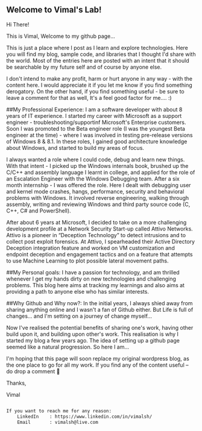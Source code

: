 ## Welcome to Vimal's Lab!

Hi There!

This is Vimal, Welcome to my github page... 

This is just a place where I post as I learn and explore technologies. Here you will find my blog, sample code, and libraries that I thought I'd share with the world. Most of the entries here are posted with an intent that it should be searchable by my future self and of course by anyone else. 

I don't intend to make any profit, harm or hurt anyone in any way - with the content here. I would appreciate it if you let me know if you find something derogatory. On the other hand, if you find something useful - be sure to leave a comment for that as well, It's a feel good factor for me.... :)


##My Professional Experience:
I am a software developer with about 8 years of IT experience. I started my career with Microsoft as a support engineer - troubleshooting/supportinf Microsoft's Enterprise customers. Soon I was promoted to the Beta engineer role (I was the youngest Beta engineer at the time) - where I was involved in testing pre-release versions of Windows 8 & 8.1. In these roles, I gained good architecture knowledge about Windows, and started to build my areas of focus. 

I always wanted a role where I could code, debug and learn new things. With that intent - I picked up the Windows internals book, brushed up the C/C++ and assembly language I learnt in college, and applied for the role of an Escalation Engineer with the Windows Debugging team. After a six month internship - I was offered the role. Here I dealt with debugging user and kernel mode crashes, hangs, performance, security and behavioral problems with Windows. It involved reverse engineering, walking through assembly, writing and reviewing Windows and third party source code (C, C++, C# and PowerShell). 


After about 6 years at Microsoft, I decided to take on a more challenging development profile at a Network Security Start-up called Attivo Networks. Attivo is a pioneer in “Deception Technology” to detect intrusions and to collect post exploit forensics. At Attivo, I spearheaded their Active Directory Deception integration feature and worked on VM customization and endpoint deception and engagement tactics and on a feature that attempts to use Machine Learning to plot possible lateral movement paths.

##My Personal goals:
I have a passion for technology, and am thrilled whenever I get my hands dirty on new technologies and challenging problems. This blog here aims at tracking my learnings and also aims at providing a path to anyone else who has similar interests.


##Why Github and Why now?:
In the initial years, I always shied away from sharing anything online and I wasn't a fan of Github either. But Life is full of changes... and I'm setting on a journey of change myself... 

Now I've realised the potential benefits of sharing one's work, having other build upon it, and building upon other's work. This realisation is why I started my blog a few years ago. The idea of setting up a github page seemed like a natural progression. So here I am...  

I'm hoping that this page will soon replace my original wordpress blog, as the one place to go for all my work. If you find any of the content useful – do drop a comment 🙂 

Thanks, 

Vimal

 
```markdown

If you want to reach me for any reason:
    LinkedIn    : https://www.linkedin.com/in/vimalsh/
    Email       : vimalsh@live.com 
